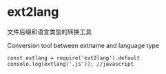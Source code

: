 # ext2lang
文件后缀和语言类型的转换工具

Conversion tool between extname and language type

```
const extlang = require('ext2lang').default
console.log(extlang('.js')); //javascript
```